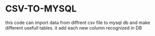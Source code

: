 # CSV-TO-MYSQL
this code can import data from diffrent csv file to mysql db and make different usefull tables. it add each new  column recognized in DB
